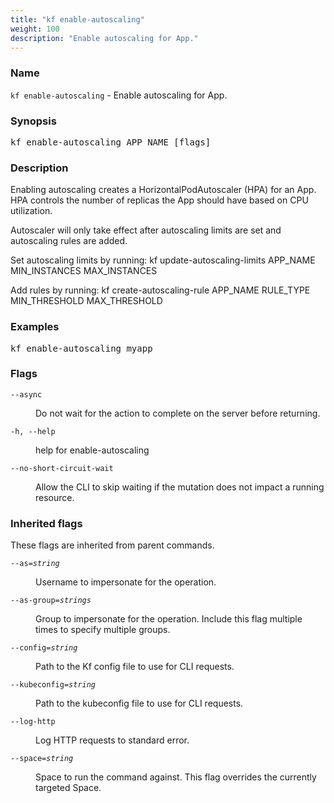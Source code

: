 ```yaml
---
title: "kf enable-autoscaling"
weight: 100
description: "Enable autoscaling for App."
---
```

### Name

<code translate="no">kf enable-autoscaling</code> - Enable autoscaling for App.

### Synopsis

<pre translate="no">kf enable-autoscaling APP_NAME [flags]</pre>

### Description

Enabling autoscaling creates a HorizontalPodAutoscaler (HPA) for an App. HPA
controls the number of replicas the App should have based on CPU utilization.

Autoscaler will only take effect after autoscaling limits are set and autoscaling
rules are added.

Set autoscaling limits by running:
	kf update-autoscaling-limits APP_NAME MIN_INSTANCES MAX_INSTANCES

Add rules by running:
	kf create-autoscaling-rule APP_NAME RULE_TYPE MIN_THRESHOLD MAX_THRESHOLD


### Examples

<pre translate="no">
kf enable-autoscaling myapp</pre>

### Flags

<dl>
<dt><code translate="no">--async</code></dt>
<dd><p>Do not wait for the action to complete on the server before returning.</p>
</dd>
<dt><code translate="no">-h, --help</code></dt>
<dd><p>help for enable-autoscaling</p>
</dd>
<dt><code translate="no">--no-short-circuit-wait</code></dt>
<dd><p>Allow the CLI to skip waiting if the mutation does not impact a running resource.</p>
</dd>
</dl>


### Inherited flags

These flags are inherited from parent commands.

<dl>
<dt><code translate="no">--as=<var translate="no">string</var></code></dt>
<dd><p>Username to impersonate for the operation.</p>
</dd>
<dt><code translate="no">--as-group=<var translate="no">strings</var></code></dt>
<dd><p>Group to impersonate for the operation. Include this flag multiple times to specify multiple groups.</p>
</dd>
<dt><code translate="no">--config=<var translate="no">string</var></code></dt>
<dd><p>Path to the Kf config file to use for CLI requests.</p>
</dd>
<dt><code translate="no">--kubeconfig=<var translate="no">string</var></code></dt>
<dd><p>Path to the kubeconfig file to use for CLI requests.</p>
</dd>
<dt><code translate="no">--log-http</code></dt>
<dd><p>Log HTTP requests to standard error.</p>
</dd>
<dt><code translate="no">--space=<var translate="no">string</var></code></dt>
<dd><p>Space to run the command against. This flag overrides the currently targeted Space.</p>
</dd>
</dl>



